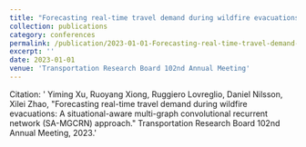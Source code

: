 ```yaml
---
title: "Forecasting real-time travel demand during wildfire evacuations: A situational-aware multi-graph convolutional recurrent network (SA-MGCRN) approach"
collection: publications
category: conferences
permalink: /publication/2023-01-01-Forecasting-real-time-travel-demand-during-wildfire-evacuations-A-situational-aware-multi-graph-convolutional-recurrent-network-SA-MGCRN-approach
excerpt: ''
date: 2023-01-01
venue: 'Transportation Research Board 102nd Annual Meeting'
---
```

Citation: ' Yiming Xu,  Ruoyang Xiong,  Ruggiero Lovreglio,  Daniel Nilsson,  Xilei Zhao, &quot;Forecasting real-time travel demand during wildfire evacuations: A situational-aware multi-graph convolutional recurrent network (SA-MGCRN) approach.&quot; Transportation Research Board 102nd Annual Meeting, 2023.'
